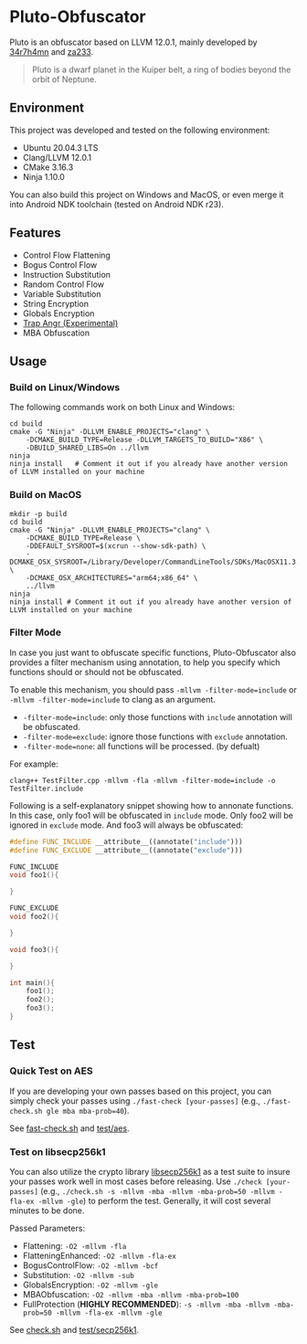 # Pluto-Obfuscator
Pluto is an obfuscator based on LLVM 12.0.1, mainly developed by [34r7h4mn](https://github.com/bluesadi) and [za233](https://github.com/za233).
> Pluto is a dwarf planet in the Kuiper belt, a ring of bodies beyond the orbit of Neptune.

## Environment
This project was developed and tested on the following environment:
- Ubuntu 20.04.3 LTS
- Clang/LLVM 12.0.1
- CMake 3.16.3
- Ninja 1.10.0

You can also build this project on Windows and MacOS, or even merge it into Android NDK toolchain (tested on Android NDK r23).

## Features
- Control Flow Flattening
- Bogus Control Flow
- Instruction Substitution
- Random Control Flow
- Variable Substitution
- String Encryption
- Globals Encryption
- [Trap Angr (Experimental)](docs/TrapAngr.md)
- MBA Obfuscation

## Usage
### Build on Linux/Windows
The following commands work on both Linux and Windows:
```shell
cd build
cmake -G "Ninja" -DLLVM_ENABLE_PROJECTS="clang" \
    -DCMAKE_BUILD_TYPE=Release -DLLVM_TARGETS_TO_BUILD="X86" \
    -DBUILD_SHARED_LIBS=On ../llvm
ninja
ninja install   # Comment it out if you already have another version of LLVM installed on your machine
```
### Build on MacOS

```shell
mkdir -p build
cd build
cmake -G "Ninja" -DLLVM_ENABLE_PROJECTS="clang" \
    -DCMAKE_BUILD_TYPE=Release \
    -DDEFAULT_SYSROOT=$(xcrun --show-sdk-path) \
    -DCMAKE_OSX_SYSROOT=/Library/Developer/CommandLineTools/SDKs/MacOSX11.3.sdk \
    -DCMAKE_OSX_ARCHITECTURES="arm64;x86_64" \
    ../llvm
ninja
ninja install # Comment it out if you already have another version of LLVM installed on your machine
```

### Filter Mode
In case you just want to obfuscate specific functions, Pluto-Obfuscator also provides a filter mechanism using annotation, to help you specify which functions should or should not be obfuscated.

To enable this mechanism, you should pass `-mllvm -filter-mode=include` or `-mllvm -filter-mode=include` to clang as an argument. 

- `-filter-mode=include`: only those functions with `include` annotation will be obfuscated.
- `-filter-mode=exclude`: ignore those functions with `exclude` annotation.
- `-filter-mode=none`: all functions will be processed. (by defualt)

For example:
```shell
clang++ TestFilter.cpp -mllvm -fla -mllvm -filter-mode=include -o TestFilter.include
```

Following is a self-explanatory snippet showing how to annonate functions. In this case, only foo1 will be obfuscated in `include` mode. Only foo2 will be ignored in `exclude` mode. And foo3 will always be obfuscated:
```cpp
#define FUNC_INCLUDE __attribute__((annotate("include")))
#define FUNC_EXCLUDE __attribute__((annotate("exclude")))

FUNC_INCLUDE
void foo1(){

}

FUNC_EXCLUDE
void foo2(){

}

void foo3(){

}

int main(){
    foo1();
    foo2();
    foo3();
}
```

## Test
### Quick Test on AES
If you are developing your own passes based on this project, you can simply check your passes using `./fast-check [your-passes]` (e.g., `./fast-check.sh gle mba mba-prob=40`).

See [fast-check.sh](fast-check.sh) and [test/aes](test/aes/).

### Test on libsecp256k1
You can also utilize the crypto library [libsecp256k1](https://github.com/bitcoin-core/secp256k1) as a test suite to insure your passes work well in most cases before releasing. Use `./check [your-passes]` (e.g., `./check.sh -s -mllvm -mba -mllvm -mba-prob=50 -mllvm -fla-ex -mllvm -gle`) to perform the test. Generally, it will cost several minutes to be done.

Passed Parameters:
- Flattening: `-O2 -mllvm -fla`
- FlatteningEnhanced: `-O2 -mllvm -fla-ex`
- BogusControlFlow: `-O2 -mllvm -bcf`
- Substitution: `-O2 -mllvm -sub`
- GlobalsEncryption: `-O2 -mllvm -gle`
- MBAObfuscation: `-O2 -mllvm -mba -mllvm -mba-prob=100`
- FullProtection (**HIGHLY RECOMMENDED**): `-s -mllvm -mba -mllvm -mba-prob=50 -mllvm -fla-ex -mllvm -gle`

See [check.sh](check.sh) and [test/secp256k1](test/secp256k1/).
